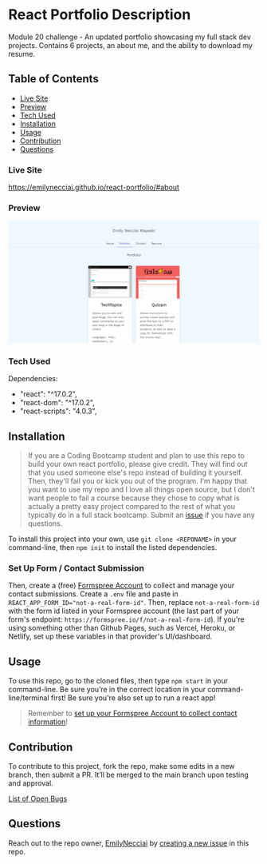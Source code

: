 # React Portfolio Description
Module 20 challenge - An updated portfolio showcasing my full stack dev projects. Contains 6 projects, an about me, and the ability to download my resume.

## Table of Contents
- [Live Site](#live-site)
- [Preview](#preview)
- [Tech Used](#tech-used)
- [Installation](#installation)
- [Usage](#usage)
- [Contribution](#contribution)
- [Questions](#questions)

### Live Site
https://emilynecciai.github.io/react-portfolio/#about


### Preview 

![Preview](https://github.com/EmilyNecciai/react-portfolio/blob/ffa8eaa153eb51f5eeebaf3b3742d24f228c2684/public/img/reactportfolioscreenshot.png)


### Tech Used

Dependencies: 
- "react": "^17.0.2",
- "react-dom": "^17.0.2",
- "react-scripts": "4.0.3",

## Installation 

> If you are a Coding Bootcamp student and plan to use this repo to build your own react portfolio, please give credit. They will find out that you used someone else's repo instead of building it yourself. Then, they'll fail you or kick you out of the program. I'm happy that you want to use my repo and I love all things open source, but I don't want people to fail a course because they chose to copy what is actually a pretty easy project compared to the rest of what you typically do in a full stack bootcamp. Submit an [issue](https://github.com/EmilyNecciai/react-portfolio/issues) if you have any questions. 

To install this project into your own, use `git clone <REPONAME>` in your command-line, then `npm init` to install the listed dependencies.

### Set Up Form / Contact Submission

Then, create a (free) [Formspree Account](https://formspree.io) to collect and manage your contact submissions. Create a `.env` file and paste in `REACT_APP_FORM_ID="not-a-real-form-id"`. Then, replace `not-a-real-form-id` with the form id listed in your Formspree account (the last part of your form's endpoint: `https://formspree.io/f/not-a-real-form-id`). If you're using something other than Github Pages, such as Vercel, Heroku, or Netlify, set up these variables in that provider's UI/dashboard. 

## Usage 

To use this repo, go to the cloned files, then type `npm start` in your command-line. Be sure you’re in the correct location in your command-line/terminal first! Be sure you're also set up to run a react app!

> Remember to [set up your Formspree Account to collect contact information](#set-up-form--contact-submission)!

## Contribution

To contribute to this project, fork the repo, make some edits in a new branch, then submit a PR. It’ll be merged to the main branch upon testing and approval.

[List of Open Bugs](https://github.com/EmilyNecciai/react-portfolio/issues?q=is%3Aissue+is%3Aopen+label%3Abug)

## Questions
Reach out to the repo owner, [EmilyNecciai](https://github.com/EmilyNecciai) by [creating a new issue](https://github.com/EmilyNecciai/react-portfolio/issues) in this repo.

